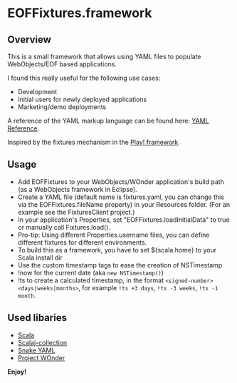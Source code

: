 EOFFixtures.framework
=====================

Overview
--------

This is a small framework that allows using YAML files to populate WebObjects/EOF based applications.
 
I found this really useful for the following use cases:

* Development
* Initial users for newly deployed applications
* Marketing/demo deployments
 
A reference of the YAML markup language can be found here: [YAML Reference](http://www.yaml.org/).

Inspired by the fixtures mechanism in the [Play! framework](http://www.playframework.org/).
 
Usage
-----
* Add EOFFixtures to your WebObjects/WOnder application's build path (as a WebObjects framework in Eclipse).
* Create a YAML file (default name is fixtures.yaml, you can change this via the EOFFixtures.fileName property) in your Resources folder.
    (For an example see the FixturesClient project.)
* In your application's Properties, set "EOFFixtures.loadInitialData" to true or manually call Fixtures.load().
* Pro-tip: Using different Properties.username files, you can define different fixtures for different environments.
* To build this as a framework, you have to set ${scala.home} to your Scala install dir
* Use the custom timestamp tags to ease the creation of NSTimestamp
 * !now for the current date (aka `new NSTimestamp()`)
 * !ts to create a calculated timestamp, in the format `<signed-number> <days|weeks|months>`, for example `!ts +3 days`, `!ts -3 weeks`, `!ts -1 month`.
 
Used libaries
-------------
* [Scala](http://www.scala-lang.org/)
* [Scalaj-collection](https://github.com/scalaj/scalaj-collection)
* [Snake YAML](http://code.google.com/p/snakeyaml/)
* [Project WOnder](http://projectwonder.blogspot.com/)
 
 
**Enjoy!**
